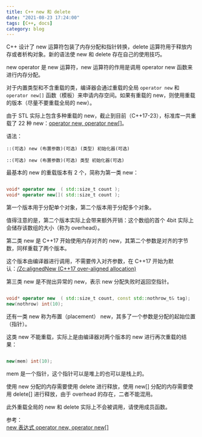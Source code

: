 ```yaml
---
title: C++ new 和 delete
date: "2021-08-23 17:24:00"
tags: [C++, docs]
category: blog
---
```

C++ 设计了 new 运算符包装了内存分配和指针转换，delete 运算符用于释放内存或者析构对象。新的语法使 new 和 delete 存在自己的使用技巧。

<!-- more -->

new operator 是 new 运算符，new 运算符的作用是调用 operator new 函数来进行内存分配。

对于内置类型和不含重载的类，编译器会通过重载的全局 `operator new` 和 `operator new[]` 函数（模板）来申请内存空间。如果有重载的 new，则使用重载的版本（尽量不要重载全局的 new）。

由于 STL 实际上包含多种重载的 new，截止到目前（C++17-23），标准库一共重载了 22 种 new：[operator new, operator new\[\]](https://en.cppreference.com/w/cpp/memory/new/operator_new)。

语法：

`::(可选) new (布置参数)(可选) (类型) 初始化器(可选)`

`::(可选) new (布置参数)(可选) 类型 初始化器(可选)`

最基本的 new 的重载版本有 2 个，简称为第一类 new：

```cpp

void* operator new  ( std::size_t count );
void* operator new[]( std::size_t count );

```

第一个版本用于分配单个对象，第二个版本用于分配多个对象。

值得注意的是，第二个版本实际上会带来额外开销：这个数组的首个 4bit 实际上会储存该数组的大小（称为 overhead）。

第二类 new 是 C++17 开始使用内存对齐的 new，其第二个参数是对齐的字节数，同样重载了两个版本。

这个版本由编译器进行调用，不需要传入对齐参数，在 C++17 开始为默认：[/Zc:alignedNew (C++17 over-aligned allocation)](https://docs.microsoft.com/zh-cn/cpp/build/reference/zc-alignednew?view=msvc-160)

第三类 new 是不抛出异常的 new，表示 new 分配失败时返回空指针。

```cpp

void* operator new  ( std::size_t count, const std::nothrow_t& tag);
new(nothrow) int(10);

```

还有一类 new 称为布置（placement） new，其多了一个参数是分配的起始位置（指针）。

这类 new 不能重载，实际上是由编译器对两个版本的 new 进行再次重载的结果：

```cpp

new(mem) int(10);

```

mem 是一个指针，这个指针可以是堆上的也可以是栈上的。

使用 new 分配的内存需要使用 delete 进行释放，使用 new\[\] 分配的内存需要使用 delete\[\] 进行释放，由于 overhead 的存在，二者不能混用。

此外重载全局的 new 和 delete 实际上不会被调用，请使用成员函数。

<div class="ref-label">参考：</div>
<div class="ref-list">
<a href="https://zh.cppreference.com/w/cpp/language/new">
new 表达式
</a>
<a href="https://zh.cppreference.com/w/cpp/memory/new/operator_new">
operator new, operator new[]
</a>
</div>
